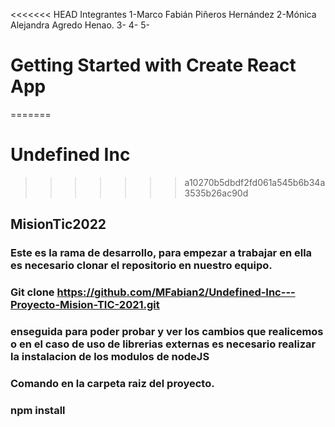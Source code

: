 <<<<<<< HEAD
Integrantes
1-Marco Fabián Piñeros Hernández
2-Mónica Alejandra Agredo Henao.
3-
4-
5-

# Getting Started with Create React App
=======
# Undefined Inc
>>>>>>> a10270b5dbdf2fd061a545b6b34a3535b26ac90d

## MisionTic2022 

### Este es la rama de desarrollo, para empezar a trabajar en ella es necesario clonar el repositorio en nuestro equipo.

### Git clone https://github.com/MFabian2/Undefined-Inc---Proyecto-Mision-TIC-2021.git

### enseguida para poder probar y ver los cambios que realicemos o en el caso de uso de librerias externas es necesario realizar la instalacion de los modulos de nodeJS

### Comando en la carpeta raiz del proyecto.

### npm install


